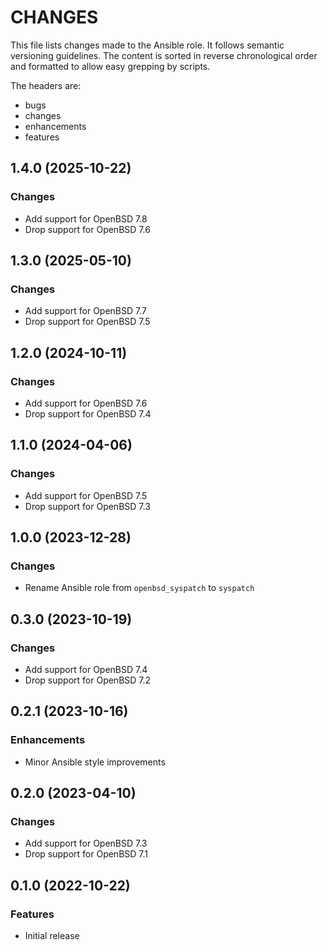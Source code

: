 # CHANGES

This file lists changes made to the Ansible role. It follows semantic versioning
guidelines. The content is sorted in reverse chronological order and formatted
to allow easy grepping by scripts.

The headers are:
- bugs
- changes
- enhancements
- features

## 1.4.0 (2025-10-22)

### Changes

- Add support for OpenBSD 7.8
- Drop support for OpenBSD 7.6

## 1.3.0 (2025-05-10)

### Changes

- Add support for OpenBSD 7.7
- Drop support for OpenBSD 7.5

## 1.2.0 (2024-10-11)

### Changes

- Add support for OpenBSD 7.6
- Drop support for OpenBSD 7.4

## 1.1.0 (2024-04-06)

### Changes

- Add support for OpenBSD 7.5
- Drop support for OpenBSD 7.3

## 1.0.0 (2023-12-28)

### Changes

- Rename Ansible role from `openbsd_syspatch` to `syspatch`

## 0.3.0 (2023-10-19)

### Changes

- Add support for OpenBSD 7.4
- Drop support for OpenBSD 7.2

## 0.2.1 (2023-10-16)

### Enhancements

- Minor Ansible style improvements

## 0.2.0 (2023-04-10)

### Changes

- Add support for OpenBSD 7.3
- Drop support for OpenBSD 7.1

## 0.1.0 (2022-10-22)

### Features

- Initial release
